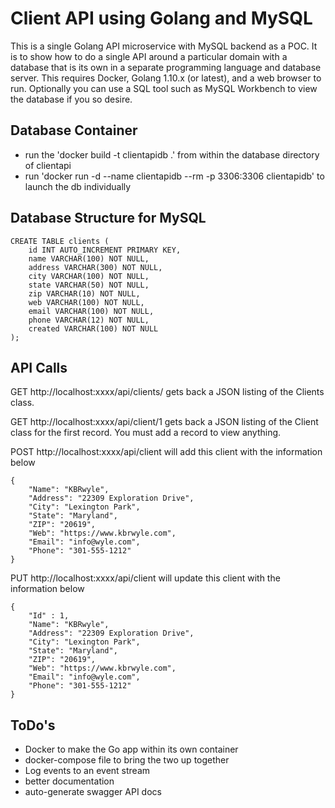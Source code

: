 # Client API using Golang and MySQL
This is a single Golang API microservice with MySQL backend as a POC. It is to show how to do a single API around a particular domain with a database that is its own in a separate programming language and database server. This requires Docker, Golang 1.10.x (or latest), and a web browser to run. Optionally you can use a SQL tool such as MySQL Workbench to view the database if you so desire.

## Database Container

* run the 'docker build -t clientapidb .' from within the database directory of clientapi
* run 'docker run -d --name clientapidb --rm -p 3306:3306  clientapidb' to launch the db individually


## Database Structure for MySQL
```
CREATE TABLE clients (
    id INT AUTO_INCREMENT PRIMARY KEY,
    name VARCHAR(100) NOT NULL,
    address VARCHAR(300) NOT NULL,
    city VARCHAR(100) NOT NULL,
    state VARCHAR(50) NOT NULL,
    zip VARCHAR(10) NOT NULL,
    web VARCHAR(100) NOT NULL,
    email VARCHAR(100) NOT NULL,
    phone VARCHAR(12) NOT NULL,
    created VARCHAR(100) NOT NULL
);
```

## API Calls

GET http://localhost:xxxx/api/clients/ gets back a JSON listing of the Clients class.

GET http://localhost:xxxx/api/client/1 gets back a JSON listing of the Client class for the first record. You must add a record to view anything.

POST http://localhost:xxxx/api/client will add this client with the information below
```
{
	"Name": "KBRwyle", 
	"Address": "22309 Exploration Drive", 
	"City": "Lexington Park", 
	"State": "Maryland", 
	"ZIP": "20619", 
	"Web": "https://www.kbrwyle.com", 
	"Email": "info@wyle.com", 
	"Phone": "301-555-1212"
}
```
PUT http://localhost:xxxx/api/client will update this client with the information below
```
{
    "Id" : 1,
	"Name": "KBRwyle", 
	"Address": "22309 Exploration Drive", 
	"City": "Lexington Park", 
	"State": "Maryland", 
	"ZIP": "20619", 
	"Web": "https://www.kbrwyle.com", 
	"Email": "info@wyle.com", 
	"Phone": "301-555-1212"
}
```

## ToDo's

* Docker to make the Go app within its own container
* docker-compose file to bring the two up together
* Log events to an event stream
* better documentation
* auto-generate swagger API docs

